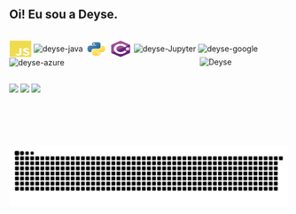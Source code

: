 ## Oi! Eu sou a Deyse.
 
<div style="display: inline_block"><br>
  <img align="center" alt="deyseJs" height="30" width="40" src="https://raw.githubusercontent.com/devicons/devicon/master/icons/javascript/javascript-plain.svg">
  <img align="center" alt="deyse-java" height="30" width="40" src="https://cdn.jsdelivr.net/gh/devicons/devicon/icons/java/java-original-wordmark.svg">
  <img align="center" alt="deyse-Python" height="30" width="40" src="https://raw.githubusercontent.com/devicons/devicon/master/icons/python/python-original.svg">
  <img align="center" alt="deyse-Csharp" height="30" width="40" src="https://raw.githubusercontent.com/devicons/devicon/master/icons/csharp/csharp-original.svg">
  <img align="center" alt="deyse-Jupyter" height="30" width="40" src="https://cdn.jsdelivr.net/gh/devicons/devicon/icons/jupyter/jupyter-original.svg">
  <img align="center" alt="deyse-google" height="30" width="40" src="https://cdn.jsdelivr.net/gh/devicons/devicon/icons/googlecloud/googlecloud-original.svg">
 <img align="center" alt="deyse-azure" height="30" width="40" src="https://cdn.jsdelivr.net/gh/devicons/devicon/icons/azure/azure-original.svg">
  <img align="right" alt="Deyse" height="160" width="160" src="https://media.discordapp.net/attachments/884802625311236146/884805068308746250/WhatsApp_Video_2021-09-07_at_10.12.18_1.gif?width=406&height=406">
</div>
  
  ##
 
<div> 
  <a href=https://www.instagram.com/deyse.pereiradossantos/ target="_blank"><img src="https://img.shields.io/badge/-Instagram-%23E4405F?style=for-the-badge&logo=instagram&logoColor=white" target="_blank"></a>
  <a href = "mailto:deysepereiradossantos@gmail.com"><img src="https://img.shields.io/badge/-Gmail-%23333?style=for-the-badge&logo=gmail&logoColor=white" target="_blank"></a>
  <a href="https://www.linkedin.com/in/deyse-santos-898694110/" target="_blank"><img src="https://img.shields.io/badge/-LinkedIn-%230077B5?style=for-the-badge&logo=linkedin&logoColor=white" target="_blank"></a> 
 
  ![Snake animation](https://github.com/deysesantos/deysesantos/blob/output/github-contribution-grid-snake.svg)
 
</div>
